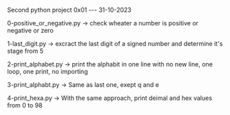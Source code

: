 Second python project 0x01 --- 31-10-2023


0-positive_or_negative.py -> check wheater a number is positive or negative or zero


1-last_digit.py -> excract the last digit of a signed number and determine it's stage from 5


2-print_alphabet.py -> print the alphabit in one line with no new line, one loop, one print, no importing


3-print_alphabt.py -> Same as last one, exept q and e


4-print_hexa.py -> With the same approach, print deimal and hex values from 0 to 98
